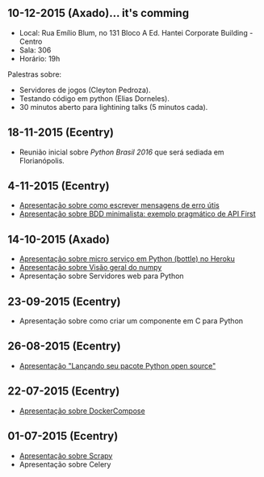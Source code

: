 ## 10-12-2015 (Axado)... it's comming
* Local: Rua Emílio Blum, no 131 Bloco A Ed. Hantei Corporate Building - Centro
* Sala: 306
* Horário: 19h

Palestras sobre:

- Servidores de jogos (Cleyton Pedroza).
- Testando código em python (Elias Dorneles).
- 30 minutos aberto para lightining talks (5 minutos cada).

## 18-11-2015 (Ecentry)
* Reunião inicial sobre *Python Brasil 2016* que será sediada em Florianópolis.

## 4-11-2015 (Ecentry)

* [Apresentação sobre como escrever mensagens de erro útis](https://speakerdeck.com/eliasdorneles/como-escrever-mensagens-de-erro-uteis)
* [Apresentação sobre BDD minimalista: exemplo pragmático de API First](http://www.slideshare.net/MarcioMarchini/bddnamoroon)

## 14-10-2015 (Axado)

* [Apresentação sobre micro serviço em Python (bottle) no Heroku](http://www.slideshare.net/MarcioMarchini/01bping)
* [Apresentação sobre Visão geral do numpy](http://nbviewer.ipython.org/github/scipy-latinamerica/scipyla2016/blob/master/presentation/python-floripa/numpy_mini_talk.ipynb)
* Apresentação sobre Servidores web para Python

## 23-09-2015 (Ecentry)

* Apresentação sobre como criar um componente em C para Python 

## 26-08-2015 (Ecentry)

* [Apresentação "Lançando seu pacote Python open source"](https://speakerdeck.com/eliasdorneles/lancando-seu-pacote-python-open-source)

## 22-07-2015 (Ecentry)

- [Apresentação sobre DockerCompose](http://pt.slideshare.net/feliperuhland/docker-compose)

## 01-07-2015 (Ecentry)

* [Apresentação sobre Scrapy](https://speakerdeck.com/eliasdorneles/explorando-scrapy-alem-do-tutorial)
* Apresentação sobre Celery
